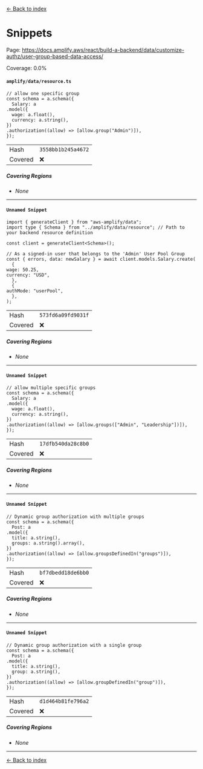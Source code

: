 [<- Back to index](../../../../../../docs-pages.md)

#  Snippets

Page: https://docs.amplify.aws/react/build-a-backend/data/customize-authz/user-group-based-data-access/

Coverage: 0.0%

#### `amplify/data/resource.ts`

~~~
// allow one specific group
const schema = a.schema({
  Salary: a
.model({
  wage: a.float(),
  currency: a.string(),
})
.authorization((allow) => [allow.group("Admin")]),
});

~~~

| | |
| -- | -- |
| Hash | `3558bb1b245a4672` |
| Covered | ❌ |

##### Covering Regions

- *None*

---

#### `Unnamed Snippet`

~~~
import { generateClient } from "aws-amplify/data";
import type { Schema } from "../amplify/data/resource"; // Path to your backend resource definition

const client = generateClient<Schema>();

// As a signed-in user that belongs to the 'Admin' User Pool Group
const { errors, data: newSalary } = await client.models.Salary.create(
  {
wage: 50.25,
currency: "USD",
  },
  {
authMode: "userPool",
  },
);

~~~

| | |
| -- | -- |
| Hash | `573fd6a09fd9031f` |
| Covered | ❌ |

##### Covering Regions

- *None*

---

#### `Unnamed Snippet`

~~~
// allow multiple specific groups
const schema = a.schema({
  Salary: a
.model({
  wage: a.float(),
  currency: a.string(),
})
.authorization((allow) => [allow.groups(["Admin", "Leadership"])]),
});

~~~

| | |
| -- | -- |
| Hash | `17dfb540da28c8b0` |
| Covered | ❌ |

##### Covering Regions

- *None*

---

#### `Unnamed Snippet`

~~~
// Dynamic group authorization with multiple groups
const schema = a.schema({
  Post: a
.model({
  title: a.string(),
  groups: a.string().array(),
})
.authorization((allow) => [allow.groupsDefinedIn("groups")]),
});

~~~

| | |
| -- | -- |
| Hash | `bf7dbedd18de6bb0` |
| Covered | ❌ |

##### Covering Regions

- *None*

---

#### `Unnamed Snippet`

~~~
// Dynamic group authorization with a single group
const schema = a.schema({
  Post: a
.model({
  title: a.string(),
  group: a.string(),
})
.authorization((allow) => [allow.groupDefinedIn("group")]),
});

~~~

| | |
| -- | -- |
| Hash | `d1d464b81fe796a2` |
| Covered | ❌ |

##### Covering Regions

- *None*

---

[<- Back to index](../../../../../../docs-pages.md)
